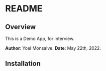 # README

## Overview

This is a Demo App, for interview.

**Author**: Yoel Monsalve.
**Date**:   May 22th, 2022.

## Installation

